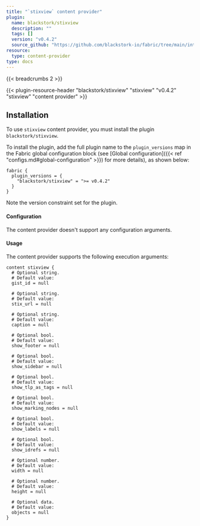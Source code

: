 ```yaml
---
title: "`stixview` content provider"
plugin:
  name: blackstork/stixview
  description: ""
  tags: []
  version: "v0.4.2"
  source_github: "https://github.com/blackstork-io/fabric/tree/main/internal/stixview/"
resource:
  type: content-provider
type: docs
---
```


{{< breadcrumbs 2 >}}

{{< plugin-resource-header "blackstork/stixview" "stixview" "v0.4.2" "stixview" "content provider" >}}

## Installation

To use `stixview` content provider, you must install the plugin `blackstork/stixview`.

To install the plugin, add the full plugin name to the `plugin_versions` map in the Fabric global configuration block (see [Global configuration]({{< ref "configs.md#global-configuration" >}}) for more details), as shown below:

```hcl
fabric {
  plugin_versions = {
    "blackstork/stixview" = ">= v0.4.2"
  }
}
```

Note the version constraint set for the plugin.


#### Configuration

The content provider doesn't support any configuration arguments.

#### Usage

The content provider supports the following execution arguments:

```hcl
content stixview {
  # Optional string.
  # Default value:
  gist_id = null

  # Optional string.
  # Default value:
  stix_url = null

  # Optional string.
  # Default value:
  caption = null

  # Optional bool.
  # Default value:
  show_footer = null

  # Optional bool.
  # Default value:
  show_sidebar = null

  # Optional bool.
  # Default value:
  show_tlp_as_tags = null

  # Optional bool.
  # Default value:
  show_marking_nodes = null

  # Optional bool.
  # Default value:
  show_labels = null

  # Optional bool.
  # Default value:
  show_idrefs = null

  # Optional number.
  # Default value:
  width = null

  # Optional number.
  # Default value:
  height = null

  # Optional data.
  # Default value:
  objects = null
}
```

